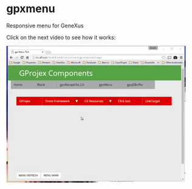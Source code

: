 # gpxmenu
Responsive menu for GeneXus

Click on the next video to see how it works:

[![gpxMenu Video](https://raw.githubusercontent.com/dmonza/gpxmenu/master/screen.gif)](https://www.youtube.com/watch?v=QKNJaojnRE0)
